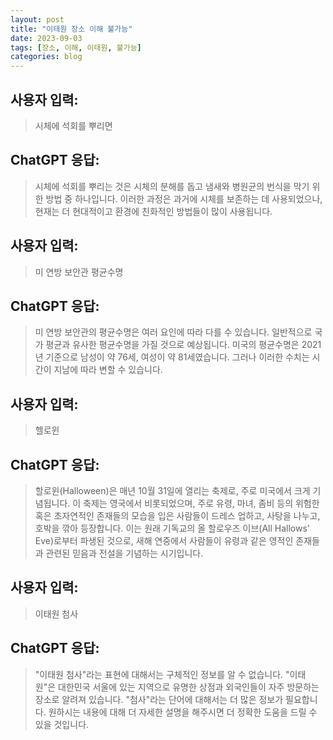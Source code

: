 ```yaml
---
layout: post
title: "이태원 장소 이해 불가능"
date: 2023-09-03
tags: [장소, 이해, 이태원, 불가능]
categories: blog
---
```


## 사용자 입력:
> 시체에 석회를 뿌리면

## ChatGPT 응답:
> 시체에 석회를 뿌리는 것은 시체의 분해를 돕고 냄새와 병원균의 번식을 막기 위한 방법 중 하나입니다. 이러한 과정은 과거에 시체를 보존하는 데 사용되었으나, 현재는 더 현대적이고 환경에 친화적인 방법들이 많이 사용됩니다.

## 사용자 입력:
> 미 연방 보안관 평균수명

## ChatGPT 응답:
> 미 연방 보안관의 평균수명은 여러 요인에 따라 다를 수 있습니다. 일반적으로 국가 평균과 유사한 평균수명을 가질 것으로 예상됩니다. 미국의 평균수명은 2021년 기준으로 남성이 약 76세, 여성이 약 81세였습니다. 그러나 이러한 수치는 시간이 지남에 따라 변할 수 있습니다.

## 사용자 입력:
> 헬로윈

## ChatGPT 응답:
> 할로윈(Halloween)은 매년 10월 31일에 열리는 축제로, 주로 미국에서 크게 기념됩니다. 이 축제는 영국에서 비롯되었으며, 주로 유령, 마녀, 좀비 등의 위험한 혹은 초자연적인 존재들의 모습을 입은 사람들이 드레스 업하고, 사탕을 나누고, 호박을 깎아 등장합니다. 이는 원래 기독교의 올 할로우즈 이브(All Hallows' Eve)로부터 파생된 것으로, 새해 연중에서 사람들이 유령과 같은 영적인 존재들과 관련된 믿음과 전설을 기념하는 시기입니다.

## 사용자 입력:
> 이태원 첨사

## ChatGPT 응답:
> "이태원 첨사"라는 표현에 대해서는 구체적인 정보를 알 수 없습니다. "이태원"은 대한민국 서울에 있는 지역으로 유명한 상점과 외국인들이 자주 방문하는 장소로 알려져 있습니다. "첨사"라는 단어에 대해서는 더 많은 정보가 필요합니다. 원하시는 내용에 대해 더 자세한 설명을 해주시면 더 정확한 도움을 드릴 수 있을 것입니다.

